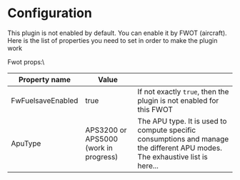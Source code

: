 # Configuration

This plugin is not enabled by default. You can enable it by FWOT (aircraft). Here is the list of properties you need to set in order to make the plugin work

Fwot props:\


| Property name     | Value                                 |                                                                                                                              |
| ----------------- | ------------------------------------- | ---------------------------------------------------------------------------------------------------------------------------- |
| FwFuelsaveEnabled | true                                  | If not exactly `true`, then the plugin is not enabled for this FWOT                                                          |
| ApuType           | APS3200 or APS5000 (work in progress) | The APU type. It is used to compute specific consumptions and manage the different APU modes. The exhaustive list is here... |
